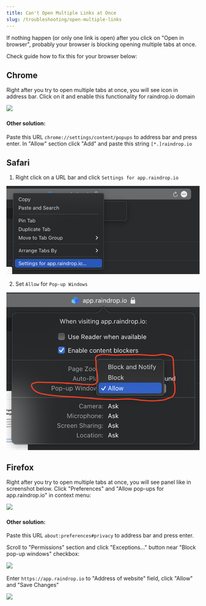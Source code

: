 ```yaml
---
title: Can't Open Multiple Links at Once
slug: /troubleshooting/open-multiple-links
---
```

If nothing happen (or only one link is open) after you click on "Open in browser", probably your browser is blocking opening multiple tabs at once. 

Check guide how to fix this for your browser below:


## Chrome

Right after you try to open multiple tabs at once, you will see icon in address bar. Click on it and enable this functionality for raindrop.io domain

![](./chrome.png)

#### Other solution:
Paste this URL ``chrome://settings/content/popups`` to address bar and press enter. In "Allow" section click "Add" and paste this string ``[*.]raindrop.io``

## Safari

1. Right click on a URL bar and click `Settings for app.raindrop.io`

![](./safari1.png)

2. Set `Allow` for `Pop-up Windows`

![](./safari2.png)

## Firefox

Right after you try to open multiple tabs at once, you will see panel like in screenshot below. Click "Preferences" and "Allow pop-ups for app.raindrop.io" in context menu:

![](./firefox1.png)

#### Other solution:
Paste this URL ``about:preferences#privacy`` to address bar and press enter.

Scroll to "Permissions" section and click "Exceptions..." button near "Block pop-up windows" checkbox:

![](./firefox2.png)

Enter ``https://app.raindrop.io`` to "Address of website" field, click "Allow" and "Save Changes"

![](./firefox3.png)



